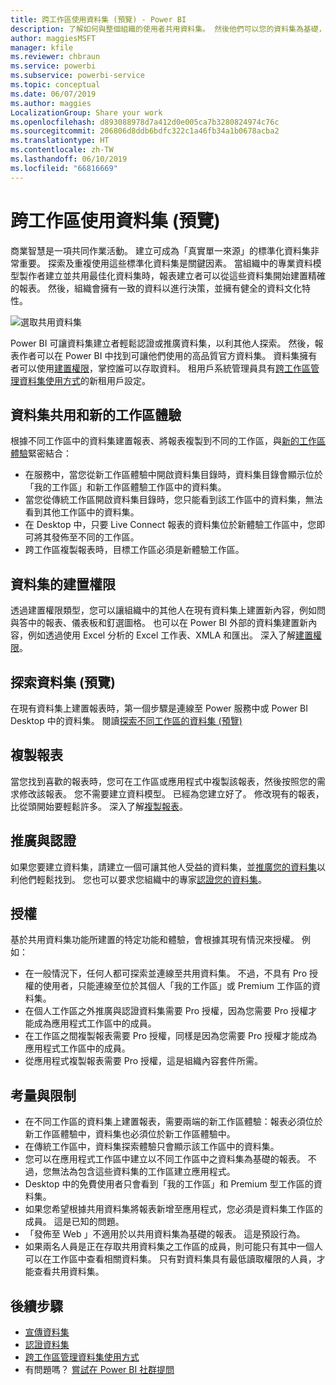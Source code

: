 ```yaml
---
title: 跨工作區使用資料集 (預覽) - Power BI
description: 了解如何與整個組織的使用者共用資料集。 然後他們可以您的資料集為基礎，在自己的工作區中建置報表。
author: maggiesMSFT
manager: kfile
ms.reviewer: chbraun
ms.service: powerbi
ms.subservice: powerbi-service
ms.topic: conceptual
ms.date: 06/07/2019
ms.author: maggies
LocalizationGroup: Share your work
ms.openlocfilehash: d893088978d7a412d0e005ca7b3280824974c76c
ms.sourcegitcommit: 206806d8ddb6bdfc322c1a46fb34a1b0678acba2
ms.translationtype: HT
ms.contentlocale: zh-TW
ms.lasthandoff: 06/10/2019
ms.locfileid: "66816669"
---
```

# <a name="use-datasets-across-workspaces-preview"></a>跨工作區使用資料集 (預覽)

商業智慧是一項共同作業活動。 建立可成為「真實單一來源」的標準化資料集非常重要。 探索及重複使用這些標準化資料集是關鍵因素。 當組織中的專業資料模型製作者建立並共用最佳化資料集時，報表建立者可以從這些資料集開始建置精確的報表。 然後，組織會擁有一致的資料以進行決策，並擁有健全的資料文化特性。

![選取共用資料集](media/service-datasets-across-workspaces/power-bi-select-shared-dataset.png)

Power BI 可讓資料集建立者輕鬆認證或推廣資料集，以利其他人探索。 然後，報表作者可以在 Power BI 中找到可讓他們使用的高品質官方資料集。 資料集擁有者可以使用[建置權限](service-datasets-build-permissions.md#build-permissions-for-shared-datasets)，掌控誰可以存取資料。 租用戶系統管理員具有[跨工作區管理資料集使用方式](service-datasets-admin-across-workspaces.md)的新租用戶設定。

## <a name="dataset-sharing-and-the-new-workspace-experience"></a>資料集共用和新的工作區體驗

根據不同工作區中的資料集建置報表、將報表複製到不同的工作區，與[新的工作區體驗](service-create-the-new-workspaces.md)緊密結合：

- 在服務中，當您從新工作區體驗中開啟資料集目錄時，資料集目錄會顯示位於「我的工作區」和新工作區體驗工作區中的資料集。 
- 當您從傳統工作區開啟資料集目錄時，您只能看到該工作區中的資料集，無法看到其他工作區中的資料集。
- 在 Desktop 中，只要 Live Connect 報表的資料集位於新體驗工作區中，您即可將其發佈至不同的工作區。
- 跨工作區複製報表時，目標工作區必須是新體驗工作區。

## <a name="build-permission-for-datasets"></a>資料集的建置權限

透過建置權限類型，您可以讓組織中的其他人在現有資料集上建置新內容，例如問與答中的報表、儀表板和釘選圖格。 也可以在 Power BI 外部的資料集建置新內容，例如透過使用 Excel 分析的 Excel 工作表、XMLA 和匯出。 深入了解[建置權限](service-datasets-build-permissions.md#build-permissions-for-shared-datasets)。

## <a name="discover-datasets-preview"></a>探索資料集 (預覽)

在現有資料集上建置報表時，第一個步驟是連線至 Power 服務中或 Power BI Desktop 中的資料集。 閱讀[探索不同工作區的資料集 (預覽)](service-datasets-discover-across-workspaces.md)

## <a name="copy-a-report"></a>複製報表

當您找到喜歡的報表時，您可在工作區或應用程式中複製該報表，然後按照您的需求修改該報表。 您不需要建立資料模型。 已經為您建立好了。 修改現有的報表，比從頭開始要輕鬆許多。 深入了解[複製報表](service-datasets-copy-reports.md)。

## <a name="promotion-and-certification"></a>推廣與認證

如果您要建立資料集，請建立一個可讓其他人受益的資料集，並[推廣您的資料集](service-datasets-promote.md)以利他們輕鬆找到。 您也可以要求您組織中的專家[認證您的資料集](service-datasets-certify.md)。

## <a name="licensing"></a>授權

基於共用資料集功能所建置的特定功能和體驗，會根據其現有情況來授權。  例如：

- 在一般情況下，任何人都可探索並連線至共用資料集。 不過，不具有 Pro 授權的使用者，只能連線至位於其個人「我的工作區」或 Premium 工作區的資料集。
- 在個人工作區之外推廣與認證資料集需要 Pro 授權，因為您需要 Pro 授權才能成為應用程式工作區中的成員。
- 在工作區之間複製報表需要 Pro 授權，同樣是因為您需要 Pro 授權才能成為應用程式工作區中的成員。
- 從應用程式複製報表需要 Pro 授權，這是組織內容套件所需。

## <a name="considerations-and-limitations"></a>考量與限制

- 在不同工作區的資料集上建置報表，需要兩端的新工作區體驗：報表必須位於新工作區體驗中，資料集也必須位於新工作區體驗中。
- 在傳統工作區中，資料集探索體驗只會顯示該工作區中的資料集。
- 您可以在應用程式工作區中建立以不同工作區中之資料集為基礎的報表。 不過，您無法為包含這些資料集的工作區建立應用程式。
- Desktop 中的免費使用者只會看到「我的工作區」和 Premium 型工作區的資料集。
- 如果您希望根據共用資料集將報表新增至應用程式，您必須是資料集工作區的成員。 這是已知的問題。
- 「發佈至 Web 」不適用於以共用資料集為基礎的報表。 這是預設行為。
- 如果兩名人員是正在存取共用資料集之工作區的成員，則可能只有其中一個人可以在工作區中查看相關資料集。 只有對資料集具有最低讀取權限的人員，才能查看共用資料集。 

## <a name="next-steps"></a>後續步驟

- [宣傳資料集](service-datasets-promote.md)
- [認證資料集](service-datasets-certify.md)
- [跨工作區管理資料集使用方式](service-datasets-admin-across-workspaces.md)
- 有問題嗎？ [嘗試在 Power BI 社群提問](http://community.powerbi.com/)
